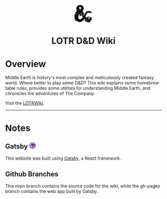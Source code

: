 <p align = "center">
    <img alt = "D&D" src = "src/images/dragon_ampersand.svg" width = "60"/>
</p>
<h1 align = "center">
    LOTR D&D Wiki
</h1>

# Overview

Middle Earth is history's most complex and meticulously created fantasy world. Where better to play some D&D?
This wiki explains some homebrew table rules, provides some utilities for understanding Middle Earth, and chronicles the 
adventures of The Company.

Visit the <a href = "https://timtwigg.github.io/lotrwiki" target = "_blank">LOTRWiki</a>.

---

# Notes

## Gatsby <img alt = "Gatsby" src = "src/assets/icon.png" width = "20"/>

This website was built using <a href = "https://www.gatsbyjs.com/" target = "_blank">Gatsby</a>, a React framework.

## Github Branches

This main branch contains the source code for the wiki, while the gh-pages branch contains the web app built by Gatsby.

